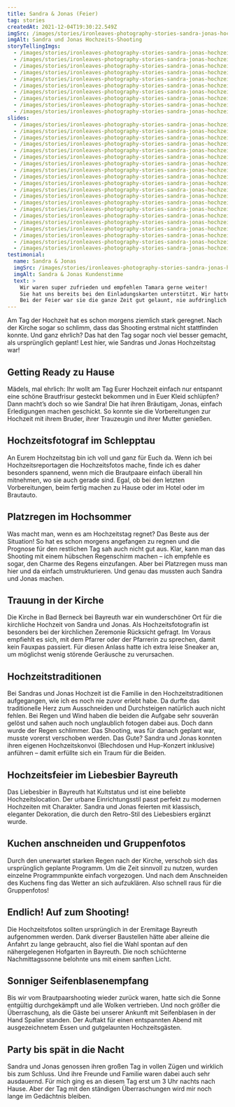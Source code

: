 ```yaml
---
title: Sandra & Jonas (Feier)
tag: stories
createdAt: 2021-12-04T19:30:22.549Z
imgSrc: /images/stories/ironleaves-photography-stories-sandra-jonas-hochzeit.jpg
imgAlt: Sandra und Jonas Hochzeits-Shooting
storyTellingImgs:
  - /images/stories/ironleaves-photography-stories-sandra-jonas-hochzeit-beitrag-ablauf-getting-ready-braut.jpg
  - /images/stories/ironleaves-photography-stories-sandra-jonas-hochzeit-beitrag-ablauf-regen-auto-braut.jpg
  - /images/stories/ironleaves-photography-stories-sandra-jonas-hochzeit-beitrag-ablauf-regen-hochzeitstag.jpg
  - /images/stories/ironleaves-photography-stories-sandra-jonas-hochzeit-beitrag-ablauf-kirche-bad-berneck.jpg
  - /images/stories/ironleaves-photography-stories-sandra-jonas-hochzeit-beitrag-ablauf-hochzeitstraditionen-herz-leinwand.jpg
  - /images/stories/ironleaves-photography-stories-sandra-jonas-hochzeit-beitrag-ablauf-liebesbier-hochzeitslocation.jpg
  - /images/stories/ironleaves-photography-stories-sandra-jonas-hochzeit-beitrag-ablauf-programm-planen-kuchen-anschneiden.jpg
  - /images/stories/ironleaves-photography-stories-sandra-jonas-hochzeit-beitrag-ablauf-brautpaarshooting-hochzeitsshooting.jpg
  - /images/stories/ironleaves-photography-stories-sandra-jonas-hochzeit-beitrag-ablauf-seifenblasen-spalier.jpg
  - /images/stories/ironleaves-photography-stories-sandra-jonas-hochzeit-beitrag-ablauf-party-erster-tanz.jpg
slides:
  - /images/stories/ironleaves-photography-stories-sandra-jonas-hochzeit-slider-reportage-shooting-pfuetze-spiegelung-abends.jpg
  - /images/stories/ironleaves-photography-stories-sandra-jonas-hochzeit-slider-reportage-seifenblasen-einmarsch.jpg
  - /images/stories/ironleaves-photography-stories-sandra-jonas-hochzeit-slider-shooting-verliebt-vertraulichkeit.jpg
  - /images/stories/ironleaves-photography-stories-sandra-jonas-hochzeit-slider-shooting-schnappschuss.jpg
  - /images/stories/ironleaves-photography-stories-sandra-jonas-hochzeit-slider-shooting-auf-haenden-tragend-spass.jpg
  - /images/stories/ironleaves-photography-stories-sandra-jonas-hochzeit-slider-shooting-blumen-fruehling.jpg
  - /images/stories/ironleaves-photography-stories-sandra-jonas-hochzeit-slider-shooting-hofgarten-bayreuth.jpg
  - /images/stories/ironleaves-photography-stories-sandra-jonas-hochzeit-slider-shooting-kuss-park-hofgarten-bayreuth.jpg
  - /images/stories/ironleaves-photography-stories-sandra-jonas-hochzeit-slider-shooting-momentaufnahme-braut.jpg
  - /images/stories/ironleaves-photography-stories-sandra-jonas-hochzeit-slider-shooting-probe-tanz-parkplatz.jpg
  - /images/stories/ironleaves-photography-stories-sandra-jonas-hochzeit-slider-reportage-anschnitt-kuchen.jpg
  - /images/stories/ironleaves-photography-stories-sandra-jonas-hochzeit-slider-reportage-brautstrass-kuchen.jpg
  - /images/stories/ironleaves-photography-stories-sandra-jonas-hochzeit-slider-reportage-deko.jpg
  - /images/stories/ironleaves-photography-stories-sandra-jonas-hochzeit-slider-reportage-erster-tanz.jpg
  - /images/stories/ironleaves-photography-stories-sandra-jonas-hochzeit-slider-reportage-kirche-location-eckersdorf.jpg
  - /images/stories/ironleaves-photography-stories-sandra-jonas-hochzeit-slider-reportage-kirche-segen.jpg
  - /images/stories/ironleaves-photography-stories-sandra-jonas-hochzeit-slider-reportage-location-gluehbirnen-detail.jpg
  - /images/stories/ironleaves-photography-stories-sandra-jonas-hochzeit-slider-reportage-location-liebesbier.jpg
  - /images/stories/ironleaves-photography-stories-sandra-jonas-hochzeit-slider-reportage-regen-nass-hochzeitsauto.jpg
  - /images/stories/ironleaves-photography-stories-sandra-jonas-hochzeit-slider-reportage-sitzplan-papeterie.jpg
testimonial:
  name: Sandra & Jonas
  imgSrc: /images/stories/ironleaves-photography-stories-sandra-jonas-hochzeit-beitrag-kundenstimme.jpg
  imgAlt: Sandra & Jonas Kundenstimme
  text: >
    Wir waren super zufrieden und empfehlen Tamara gerne weiter! 
    Sie hat uns bereits bei den Einladungskarten unterstützt. Wir hatten einige Vorstellungen und sie hat diese für uns perfekt umgesetzt.
    Bei der Feier war sie die ganze Zeit gut gelaunt, nie aufdringlich und gleichzeitig immer da, um schöne Momente einzufangen.
---
```


Am Tag der Hochzeit hat es schon morgens ziemlich stark geregnet. Nach der Kirche sogar so schlimm, dass das Shooting erstmal nicht stattfinden konnte. Und ganz ehrlich? Das hat den Tag sogar noch viel besser gemacht, als ursprünglich geplant! Lest hier, wie Sandras und Jonas Hochzeitstag war!

## Getting Ready zu Hause

Mädels, mal ehrlich: Ihr wollt am Tag Eurer Hochzeit einfach nur entspannt eine schöne Brautfrisur gesteckt bekommen und in Euer Kleid schlüpfen? Dann macht’s doch so wie Sandra! Die hat ihren Bräutigam, Jonas, einfach Erledigungen machen geschickt. So konnte sie die Vorbereitungen zur Hochzeit mit ihrem Bruder, ihrer Trauzeugin und ihrer Mutter genießen.

## Hochzeitsfotograf im Schlepptau

An Eurem Hochzeitstag bin ich voll und ganz für Euch da. Wenn ich bei Hochzeitsreportagen die Hochzeitsfotos mache, finde ich es daher besonders spannend, wenn mich die Brautpaare einfach überall hin mitnehmen, wo sie auch gerade sind. Egal, ob bei den letzten Vorbereitungen, beim fertig machen zu Hause oder im Hotel oder im Brautauto.

## Platzregen im Hochsommer

Was macht man, wenn es am Hochzeitstag regnet? Das Beste aus der Situation! So hat es schon morgens angefangen zu regnen und die Prognose für den restlichen Tag sah auch nicht gut aus. Klar, kann man das Shooting mit einem hübschen Regenschirm machen – ich empfehle es sogar, den Charme des Regens einzufangen. Aber bei Platzregen muss man hier und da einfach umstrukturieren. Und genau das mussten auch Sandra und Jonas machen.

## Trauung in der Kirche

Die Kirche in Bad Berneck bei Bayreuth war ein wunderschöner Ort für die kirchliche Hochzeit von Sandra und Jonas. Als Hochzeitsfotografin ist besonders bei der kirchlichen Zeremonie Rücksicht gefragt. Im Voraus empfiehlt es sich, mit dem Pfarrer oder der Pfarrerin zu sprechen, damit kein Fauxpas passiert. Für diesen Anlass hatte ich extra leise Sneaker an, um möglichst wenig störende Geräusche zu verursachen.

## Hochzeitstraditionen

Bei Sandras und Jonas Hochzeit ist die Familie in den Hochzeitstraditionen aufgegangen, wie ich es noch nie zuvor erlebt habe. Da durfte das traditionelle Herz zum Ausschneiden und Durchsteigen natürlich auch nicht fehlen. Bei Regen und Wind haben die beiden die Aufgabe sehr souverän gelöst und sahen auch noch unglaublich fotogen dabei aus. Doch dann wurde der Regen schlimmer. Das Shooting, was für danach geplant war, musste vorerst verschoben werden. Das Gute? Sandra und Jonas konnten ihren eigenen Hochzeitskonvoi (Blechdosen und Hup-Konzert inklusive) anführen – damit erfüllte sich ein Traum für die Beiden.

## Hochzeitsfeier im Liebesbier Bayreuth

Das Liebesbier in Bayreuth hat Kultstatus und ist eine beliebte Hochzeitslocation. Der urbane Einrichtungsstil passt perfekt zu modernen Hochzeiten mit Charakter. Sandra und Jonas feierten mit klassisch, eleganter Dekoration, die durch den Retro-Stil des Liebesbiers ergänzt wurde.

## Kuchen anschneiden und Gruppenfotos

Durch den unerwartet starken Regen nach der Kirche, verschob sich das ursprünglich geplante Programm. Um die Zeit sinnvoll zu nutzen, wurden einzelne Programmpunkte einfach vorgezogen. Und nach dem Anschneiden des Kuchens fing das Wetter an sich aufzuklären. Also schnell raus für die Gruppenfotos!

## Endlich! Auf zum Shooting!

Die Hochzeitsfotos sollten ursprünglich in der Eremitage Bayreuth aufgenommen werden. Dank diverser Baustellen hätte aber alleine die Anfahrt zu lange gebraucht, also fiel die Wahl spontan auf den nähergelegenen Hofgarten in Bayreuth. Die noch schüchterne Nachmittagssonne belohnte uns mit einem sanften Licht.

## Sonniger Seifenblasenempfang

Bis wir vom Brautpaarshooting wieder zurück waren, hatte sich die Sonne entgültig durchgekämpft und alle Wolken vertrieben. Und noch größer die Überraschung, als die Gäste bei unserer Ankunft mit Seifenblasen in der Hand Spalier standen. Der Auftakt für einen entspannten Abend mit ausgezeichnetem Essen und gutgelaunten Hochzeitsgästen.

## Party bis spät in die Nacht

Sandra und Jonas genossen ihren großen Tag in vollen Zügen und wirklich bis zum Schluss. Und ihre Freunde und Familie waren dabei auch sehr ausdauernd. Für mich ging es an diesem Tag erst um 3 Uhr nachts nach Hause. Aber der Tag mit den ständigen Überraschungen wird mir noch lange im Gedächtnis bleiben.
